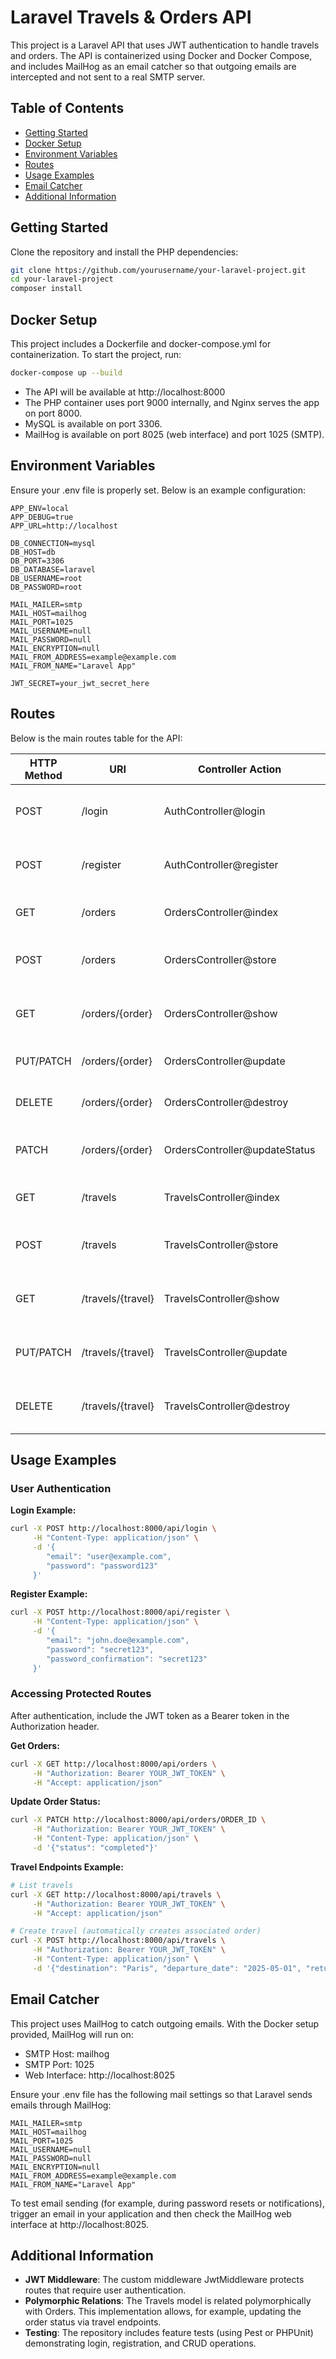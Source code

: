 # Laravel Travels & Orders API

This project is a Laravel API that uses JWT authentication to handle travels and orders. The API is containerized using Docker and Docker Compose, and includes MailHog as an email catcher so that outgoing emails are intercepted and not sent to a real SMTP server.

## Table of Contents

- [Getting Started](#getting-started)
- [Docker Setup](#docker-setup)
- [Environment Variables](#environment-variables)
- [Routes](#routes)
- [Usage Examples](#usage-examples)
- [Email Catcher](#email-catcher)
- [Additional Information](#additional-information)

## Getting Started

Clone the repository and install the PHP dependencies:

```bash
git clone https://github.com/yourusername/your-laravel-project.git
cd your-laravel-project
composer install
```

## Docker Setup

This project includes a Dockerfile and docker-compose.yml for containerization. To start the project, run:

```bash
docker-compose up --build
```

- The API will be available at http://localhost:8000
- The PHP container uses port 9000 internally, and Nginx serves the app on port 8000.
- MySQL is available on port 3306.
- MailHog is available on port 8025 (web interface) and port 1025 (SMTP).

## Environment Variables

Ensure your .env file is properly set. Below is an example configuration:

```
APP_ENV=local
APP_DEBUG=true
APP_URL=http://localhost

DB_CONNECTION=mysql
DB_HOST=db
DB_PORT=3306
DB_DATABASE=laravel
DB_USERNAME=root
DB_PASSWORD=root

MAIL_MAILER=smtp
MAIL_HOST=mailhog
MAIL_PORT=1025
MAIL_USERNAME=null
MAIL_PASSWORD=null
MAIL_ENCRYPTION=null
MAIL_FROM_ADDRESS=example@example.com
MAIL_FROM_NAME="Laravel App"

JWT_SECRET=your_jwt_secret_here
```

## Routes

Below is the main routes table for the API:

| HTTP Method | URI | Controller Action | Middleware | Description |
|------------|-----|------------------|------------|-------------|
| POST | /login | AuthController@login | - | Authenticates user and returns a JWT token. |
| POST | /register | AuthController@register | - | Registers a new user and returns a JWT token. |
| GET | /orders | OrdersController@index | JwtMiddleware | Lists all orders (JWT required). |
| POST | /orders | OrdersController@store | JwtMiddleware | Creates a new order (JWT required). |
| GET | /orders/{order} | OrdersController@show | JwtMiddleware | Shows a specific order (JWT required). |
| PUT/PATCH | /orders/{order} | OrdersController@update | JwtMiddleware | Updates an order (JWT required). |
| DELETE | /orders/{order} | OrdersController@destroy | JwtMiddleware | Deletes an order (JWT required). |
| PATCH | /orders/{order} | OrdersController@updateStatus | JwtMiddleware | Updates the status of an order (JWT required). |
| GET | /travels | TravelsController@index | JwtMiddleware | Lists all travels (JWT required). |
| POST | /travels | TravelsController@store | JwtMiddleware | Creates a new travel record (JWT required). |
| GET | /travels/{travel} | TravelsController@show | JwtMiddleware | Shows a specific travel (JWT required). |
| PUT/PATCH | /travels/{travel} | TravelsController@update | JwtMiddleware | Updates a travel record (JWT required). |
| DELETE | /travels/{travel} | TravelsController@destroy | JwtMiddleware | Deletes a travel record (JWT required). |

## Usage Examples

### User Authentication

**Login Example:**
```bash
curl -X POST http://localhost:8000/api/login \
     -H "Content-Type: application/json" \
     -d '{
        "email": "user@example.com",
        "password": "password123"
     }'
```

**Register Example:**
```bash
curl -X POST http://localhost:8000/api/register \
     -H "Content-Type: application/json" \
     -d '{
        "email": "john.doe@example.com",
        "password": "secret123",
        "password_confirmation": "secret123"
     }'
```

### Accessing Protected Routes

After authentication, include the JWT token as a Bearer token in the Authorization header.

**Get Orders:**
```bash
curl -X GET http://localhost:8000/api/orders \
     -H "Authorization: Bearer YOUR_JWT_TOKEN" \
     -H "Accept: application/json"
```

**Update Order Status:**
```bash
curl -X PATCH http://localhost:8000/api/orders/ORDER_ID \
     -H "Authorization: Bearer YOUR_JWT_TOKEN" \
     -H "Content-Type: application/json" \
     -d '{"status": "completed"}'
```

**Travel Endpoints Example:**
```bash
# List travels
curl -X GET http://localhost:8000/api/travels \
     -H "Authorization: Bearer YOUR_JWT_TOKEN" \
     -H "Accept: application/json"

# Create travel (automatically creates associated order)
curl -X POST http://localhost:8000/api/travels \
     -H "Authorization: Bearer YOUR_JWT_TOKEN" \
     -H "Content-Type: application/json" \
     -d '{"destination": "Paris", "departure_date": "2025-05-01", "return_date": "2025-05-10"}'
```

## Email Catcher

This project uses MailHog to catch outgoing emails. With the Docker setup provided, MailHog will run on:

- SMTP Host: mailhog
- SMTP Port: 1025
- Web Interface: http://localhost:8025

Ensure your .env file has the following mail settings so that Laravel sends emails through MailHog:

```
MAIL_MAILER=smtp
MAIL_HOST=mailhog
MAIL_PORT=1025
MAIL_USERNAME=null
MAIL_PASSWORD=null
MAIL_ENCRYPTION=null
MAIL_FROM_ADDRESS=example@example.com
MAIL_FROM_NAME="Laravel App"
```

To test email sending (for example, during password resets or notifications), trigger an email in your application and then check the MailHog web interface at http://localhost:8025.

## Additional Information

- **JWT Middleware**: The custom middleware JwtMiddleware protects routes that require user authentication.
- **Polymorphic Relations**: The Travels model is related polymorphically with Orders. This implementation allows, for example, updating the order status via travel endpoints.
- **Testing**: The repository includes feature tests (using Pest or PHPUnit) demonstrating login, registration, and CRUD operations.
